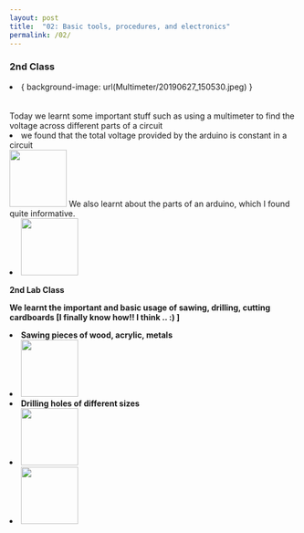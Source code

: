 ```yaml
---
layout: post
title:  "02: Basic tools, procedures, and electronics"
permalink: /02/
---
```


### 2nd Class
<li>{ background-image: url(Multimeter/20190627_150530.jpeg) } </li><br>
<br>Today we learnt some important stuff such as using a multimeter to find the voltage across different parts of a circuit
<li>we found that the total voltage provided by the arduino is constant in a circuit</li>
<img src="20190627_141712.jpeg" width="100" height="100">
We also learnt about the parts of an arduino, which I found quite informative.
<li> <img src="20190627_133610" width="100" height="100"> </li>

<B> 2nd Lab Class

We learnt the important and basic usage of sawing, drilling, cutting cardboards [I finally know how!! I think .. :) ] 
<li>Sawing pieces of wood, acrylic, metals</li>
<li><img src="20190628_160648.jpeg" width="100" height="100"> </li>
<li>Drilling holes of different sizes</li>
<li><img src="20190628_171706.jpeg" width="100" height="100"> </li>
<li><img src="20190628_175512.jpeg" width="100" height="100"> </li>


<!-- You can include comments that will not be translated to HTML -->

<!-- You can include links and images in the following format: -->

<!-- Or, you can also directly include HTML, for example to make a split image -->


<!-- You can also use HTML tags to include a video -->

<!-- Or to add a download link to any (reasonably small) file in your permalink directory -->



